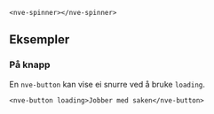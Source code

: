 ```html:preview
<nve-spinner></nve-spinner>
```

## Eksempler

### På knapp

En `nve-button` kan vise ei snurre ved å bruke `loading`.

```html:preview
<nve-button loading>Jobber med saken</nve-button>
```
